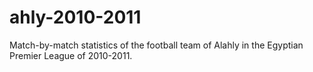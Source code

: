 # ahly-2010-2011

Match-by-match statistics of the football team of Alahly in the Egyptian Premier League of 2010-2011.
